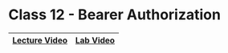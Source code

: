 # Class 12 - Bearer Authorization

| [Lecture Video](https://frontrowviews.com/Home/Event/Details/5d8e909bbdb995374c46758d) | [Lab Video](https://frontrowviews.com/Home/Event/Details/5d8e909cbdb995374c467598) |
| -------------------------------------------------------------------------------------- | ---------------------------------------------------------------------------------- |
